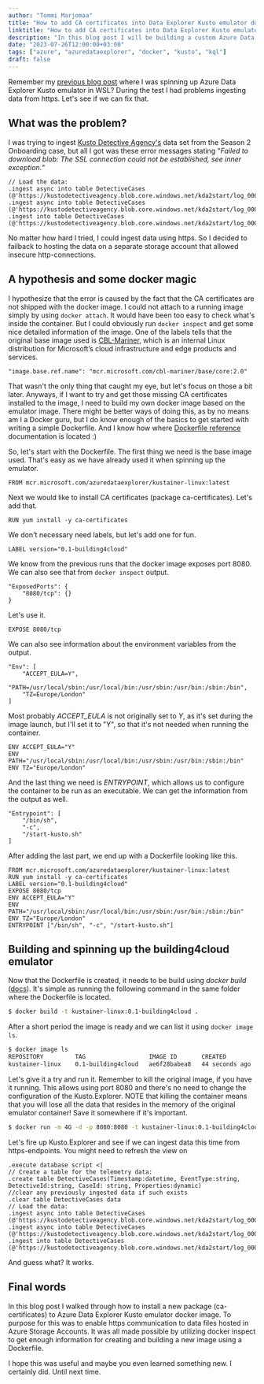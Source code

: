 ```yaml
---
author: "Tommi Marjomaa"
title: "How to add CA certificates into Data Explorer Kusto emulator docker image"
linktitle: "How to add CA certificates into Data Explorer Kusto emulator docker image"
description: "In this blog post I will be building a custom Azure Data Explorer Kusto emulator docker image that can connect to https endpoints."
date: "2023-07-26T12:00:00+03:00"
tags: ["azure", "azuredataexplorer", "docker", "kusto", "kql"]
draft: false
---
```

Remember my [previous blog post](/posts/lets-give-azure-data-explorer-kusto-emulator-a-spin-in-wsl) where I was spinning up Azure Data Explorer Kusto emulator in WSL? During the test I had problems ingesting data from https. Let's see if we can fix that.

## What was the problem?

I was trying to ingest [Kusto Detective Agency's](https://detective.kusto.io/) data set from the Season 2 Onboarding case, but all I got was these error messages stating "*Failed to download blob: The SSL connection could not be established, see inner exception.*"

```Kusto
// Load the data:
.ingest async into table DetectiveCases (@'https://kustodetectiveagency.blob.core.windows.net/kda2start/log_00000.csv.gz')
.ingest async into table DetectiveCases (@'https://kustodetectiveagency.blob.core.windows.net/kda2start/log_00001.csv.gz')
.ingest into table DetectiveCases (@'https://kustodetectiveagency.blob.core.windows.net/kda2start/log_00002.csv.gz')
```

No matter how hard I tried, I could ingest data using https. So I decided to failback to hosting the data on a separate storage account that allowed insecure http-connections.

## A hypothesis and some docker magic

I hypothesize that the error is caused by the fact that the CA certificates are not shipped with the docker image. I could not attach to a running image simply by using ```docker attach```. It would have been too easy to check what's inside the container. But I could obviously run ```docker inspect``` and get some nice detailed information of the image. One of the labels tells that the original base image used is [CBL-Mariner](https://mcr.microsoft.com/en-us/product/cbl-mariner/base/core/about), which is an internal Linux distribution for Microsoft’s cloud infrastructure and edge products and services.

```
"image.base.ref.name": "mcr.microsoft.com/cbl-mariner/base/core:2.0"
```

That wasn't the only thing that caught my eye, but let's focus on those a bit later. Anyways, if I want to try and get those missing CA certificates installed to the image, I need to build my own docker image based on the emulator image. There might be better ways of doing this, as by no means am I a Docker guru, but I do know enough of the basics to get started with writing a simple Dockerfile. And I know how where [Dockerfile reference](https://docs.docker.com/engine/reference/builder/) documentation is located :)

So, let's start with the Dockerfile. The first thing we need is the base image used. That's easy as we have already used it when spinning up the emulator.

```
FROM mcr.microsoft.com/azuredataexplorer/kustainer-linux:latest
```

Next we would like to install CA certificates (package ca-certificates). Let's add that.

```
RUN yum install -y ca-certificates
```

We don't necessary need labels, but let's add one for fun.

```
LABEL version="0.1-building4cloud"
```

We know from the previous runs that the docker image exposes port 8080. We can also see that from ```docker inspect``` output.

```
"ExposedPorts": {
    "8080/tcp": {}
}
```

Let's use it.

```
EXPOSE 8080/tcp
```
We can also see information about the environment variables from the output.

```
"Env": [
    "ACCEPT_EULA=Y",
    "PATH=/usr/local/sbin:/usr/local/bin:/usr/sbin:/usr/bin:/sbin:/bin",
    "TZ=Europe/London"
]
```

Most probably *ACCEPT_EULA* is not originally set to *Y*, as it's set during the image launch, but I'll set it to "Y", so that it's not needed when running the container.

```
ENV ACCEPT_EULA="Y"
ENV PATH="/usr/local/sbin:/usr/local/bin:/usr/sbin:/usr/bin:/sbin:/bin"
ENV TZ="Europe/London"
```

And the last thing we need is *ENTRYPOINT*, which allows us to configure the container to be run as an executable. We can get the information from the output as well.

```
"Entrypoint": [
    "/bin/sh",
    "-c",
    "/start-kusto.sh"
]
```

After adding the last part, we end up with a Dockerfile looking like this.

```
FROM mcr.microsoft.com/azuredataexplorer/kustainer-linux:latest
RUN yum install -y ca-certificates
LABEL version="0.1-building4cloud"
EXPOSE 8080/tcp
ENV ACCEPT_EULA="Y"
ENV PATH="/usr/local/sbin:/usr/local/bin:/usr/sbin:/usr/bin:/sbin:/bin"
ENV TZ="Europe/London"
ENTRYPOINT ["/bin/sh", "-c", "/start-kusto.sh"]
```

## Building and spinning up the building4cloud emulator

Now that the Dockerfile is created, it needs to be build using *docker build* ([docs](https://docs.docker.com/engine/reference/commandline/build/)). It's simple as running the following command in the same folder where the Dockerfile is located.

```bash
$ docker build -t kustainer-linux:0.1-building4cloud .
```

After a short period the image is ready and we can list it using ```docker image ls```.

```bash
$ docker image ls
REPOSITORY         TAG                  IMAGE ID       CREATED          SIZE
kustainer-linux    0.1-building4cloud   ae6f28babea8   44 seconds ago   2.37GB
```

Let's give it a try and run it. Remember to kill the original image, if you have it running. This allows using port 8080 and there's no need to change the configuration of the Kusto.Explorer. NOTE that killing the container means that you will lose all the data that resides in the memory of the original emulator container! Save it somewhere if it's important.

```bash
$ docker run -m 4G -d -p 8080:8080 -t kustainer-linux:0.1-building4cloud```
```

Let's fire up Kusto.Explorer and see if we can ingest data this time from https-endpoints. You might need to refresh the view on 

```Kusto
.execute database script <|
// Create a table for the telemetry data:
.create table DetectiveCases(Timestamp:datetime, EventType:string, DetectiveId:string, CaseId: string, Properties:dynamic)
//clear any previously ingested data if such exists
.clear table DetectiveCases data
// Load the data:
.ingest async into table DetectiveCases (@'https://kustodetectiveagency.blob.core.windows.net/kda2start/log_00000.csv.gz')
.ingest async into table DetectiveCases (@'https://kustodetectiveagency.blob.core.windows.net/kda2start/log_00001.csv.gz')
.ingest into table DetectiveCases (@'https://kustodetectiveagency.blob.core.windows.net/kda2start/log_00002.csv.gz')
```

And guess what? It works.

## Final words

In this blog post I walked through how to install a new package (ca-certificates) to Azure Data Explorer Kusto emulator docker image. To purpose for this was to enable https communication to data files hosted in Azure Storage Accounts. It was all made possible by utilizing docker inspect to get enough information for creating and building a new image using a Dockerfile.

I hope this was useful and maybe you even learned something new. I certainly did. Until next time.